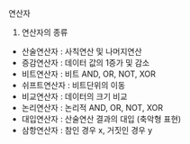 연산자

1) 연산자의 종류
- 산술연산자 : 사칙연산 및 나머지연산
- 증감연산자 : 데이터 값의 1증가 및 감소
- 비트연산자 : 비트 AND, OR, NOT, XOR
- 쉬프트연산자 : 비트단위의 이동
- 비교연산자 : 데이터의 크기 비교
- 논리연산자 : 논리적 AND, OR, NOT, XOR
- 대입연산자 : 산술연산 결과의 대입 (축악형 표현)
- 삼항연산자 : 참인 경우 x, 거짓인 경우 y